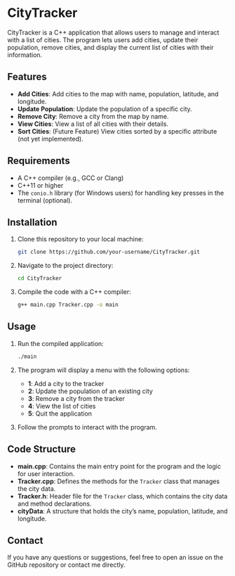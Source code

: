 # CityTracker

CityTracker is a C++ application that allows users to manage and interact with a list of cities. The program lets users add cities, update their population, remove cities, and display the current list of cities with their information.

## Features

- **Add Cities**: Add cities to the map with name, population, latitude, and longitude.
- **Update Population**: Update the population of a specific city.
- **Remove City**: Remove a city from the map by name.
- **View Cities**: View a list of all cities with their details.
- **Sort Cities**: (Future Feature) View cities sorted by a specific attribute (not yet implemented).

## Requirements

- A C++ compiler (e.g., GCC or Clang)
- C++11 or higher
- The `conio.h` library (for Windows users) for handling key presses in the terminal (optional).

## Installation

1. Clone this repository to your local machine:

    ```bash
    git clone https://github.com/your-username/CityTracker.git
    ```

2. Navigate to the project directory:

    ```bash
    cd CityTracker
    ```

3. Compile the code with a C++ compiler:

    ```bash
    g++ main.cpp Tracker.cpp -o main
    ```

## Usage

1. Run the compiled application:

    ```bash
    ./main
    ```

2. The program will display a menu with the following options:
    - **1**: Add a city to the tracker
    - **2**: Update the population of an existing city
    - **3**: Remove a city from the tracker
    - **4**: View the list of cities
    - **5**: Quit the application

3. Follow the prompts to interact with the program.

## Code Structure

- **main.cpp**: Contains the main entry point for the program and the logic for user interaction.
- **Tracker.cpp**: Defines the methods for the `Tracker` class that manages the city data.
- **Tracker.h**: Header file for the `Tracker` class, which contains the city data and method declarations.
- **cityData**: A structure that holds the city’s name, population, latitude, and longitude.

## Contact

If you have any questions or suggestions, feel free to open an issue on the GitHub repository or contact me directly.

